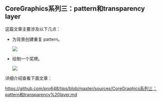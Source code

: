 ## CoreGraphics系列三：pattern和transparency layer

这篇文章主要涉及以下几点：

- 为背景创建重复 pattern。

  ![](https://raw.githubusercontent.com/pro648/tips/master/sources/images/21/CoreGraphics3-RepeatPattern.png)

- 绘制一个奖牌。

  ![](https://raw.githubusercontent.com/pro648/tips/master/sources/images/21/CoreGraphics3-MedalFinal.png)

详细介绍查看下面文章：

<https://github.com/pro648/tips/blob/master/sources/CoreGraphics系列三：pattern和transparency%20layer.md>
